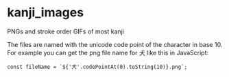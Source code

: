 # kanji_images
PNGs and stroke order GIFs of most kanji

The files are named with the unicode code point of the character in base 10. For example you can get the png file name for 犬 like this in JavaScript:

```
const fileName = `${'犬'.codePointAt(0).toString(10)}.png`;
```